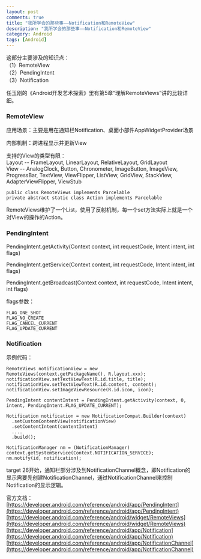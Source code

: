 ```yaml
---
layout: post
comments: true
title: "我所学会的那些事——Notification和RemoteView"
description: "我所学会的那些事——Notification和RemoteView"
category: Android
tags: [Android]
---
```



这部分主要涉及的知识点：    
（1）RemoteView    
（2）PendingIntent    
（3）Notification    

<!--more-->

任玉刚的《Android开发艺术探索》里有第5章“理解RemoteViews”讲的比较详细。    

### RemoteView    

应用场景：主要是用在通知栏Notification、桌面小部件AppWidgetProvider场景

内部机制：跨进程显示并更新View

支持的View的类型有限：    
Layout -- FrameLayout, LinearLayout, RelativeLayout, GridLayout    
View -- AnalogClock, Button, Chronometer, ImageButton, ImageView, ProgressBar, TextView, ViewFlipper, ListView, GridView, StackView, AdapterViewFlipper, ViewStub    



```
public class RemoteViews implements Parcelable    
private abstract static class Action implements Parcelable    
```

RemoteViews维护了一个List<Action>，使用了反射机制，每一个set方法实际上就是一个对View的操作的Action。

### PendingIntent    

PendingIntent.getActivity(Context context, int requestCode, Intent intent, int flags)

PendingIntent.getService(Context context, int requestCode, Intent intent, int flags)

PendingIntent.getBroadcast(Context context, int requestCode, Intent intent, int flags)

flags参数：

`FLAG_ONE_SHOT`    
`FLAG_NO_CREATE`    
`FLAG_CANCEL_CURRENT`    
`FLAG_UPDATE_CURRENT`    

### Notification    

示例代码：    

    RemoteViews notificationView = new RemoteViews(context.getPackageName(), R.layout.xxx);
    notificationView.setTextViewText(R.id.title, title);
    notificationView.setTextViewText(R.id.content, content);
    notificationView.setImageViewResource(R.id.icon, icon);
      
    PendingIntent contentIntent = PendingIntent.getActivity(context, 0, intent, PendingIntent.FLAG_UPDATE_CURRENT);

    Notification notification = new NotificationCompat.Builder(context)
      .setCustomContentView(notificationView)
      .setContentIntent(contentIntent)
      ....
      .build();

    NotificationManager nm = (NotificationManager) context.getSystemService(Context.NOTIFICATION_SERVICE);
    nm.notify(id, notification);


target 26开始，通知栏部分涉及到NotificationChannel概念，即Notification的显示需要先创建NotificationChannel，通过NotificationChannel来控制Notification的显示逻辑。

官方文档：    
[https://developer.android.com/reference/android/app/PendingIntent](https://developer.android.com/reference/android/app/PendingIntent)    
[https://developer.android.com/reference/android/widget/RemoteViews](https://developer.android.com/reference/android/widget/RemoteViews)    
[https://developer.android.com/reference/android/app/Notification](https://developer.android.com/reference/android/app/Notification)    
[https://developer.android.com/reference/android/app/NotificationChannel](https://developer.android.com/reference/android/app/NotificationChannel)    
